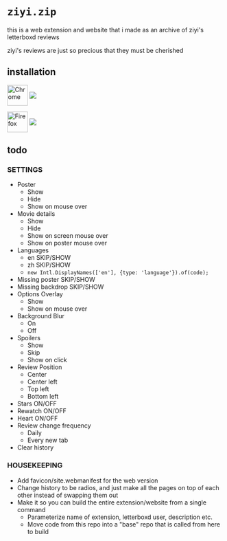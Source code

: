 # `ziyi.zip`

this is a web extension and website that i made as an archive of ziyi's letterboxd reviews

ziyi's reviews are just so precious that they must be cherished

## installation

[//]: # 'TODO update these links that say "TODOziyi-zip"'
[link-chrome]: https://chrome.google.com/webstore/detail/TODOziyi-zip/kgjlmncdpdpcmidkkalcdppigdocdnmf "Version published on Chrome Web Store"
[link-firefox]: https://addons.mozilla.org/en-US/firefox/addon/TODOziyi-zip/ "Version published on Mozilla Add-ons"

[<img src="https://raw.githubusercontent.com/alrra/browser-logos/90fdf03c/src/chrome/chrome.svg" width="48" alt="Chrome" valign="middle">][link-chrome]
[<img valign="middle" src="https://img.shields.io/chrome-web-store/v/kgjlmncdpdpcmidkkalcdppigdocdnmf.svg?label=%20">][link-chrome]

[<img src="https://raw.githubusercontent.com/alrra/browser-logos/90fdf03c/src/firefox/firefox.svg" width="48" alt="Firefox" valign="middle">][link-firefox]
[<img valign="middle" src="https://img.shields.io/amo/v/TODOziyi-zip.svg?label=%20">][link-firefox]

## todo

### SETTINGS

- Poster
  - Show
  - Hide
  - Show on mouse over
- Movie details
  - Show
  - Hide
  - Show on screen mouse over
  - Show on poster mouse over
- Languages
  - en SKIP/SHOW
  - zh SKIP/SHOW
  - `new Intl.DisplayNames(['en'], {type: 'language'}).of(code);`
- Missing poster SKIP/SHOW
- Missing backdrop SKIP/SHOW
- Options Overlay
  - Show
  - Show on mouse over
- Background Blur
  - On
  - Off
- Spoilers
  - Show
  - Skip
  - Show on click
- Review Position
  - Center
  - Center left
  - Top left
  - Bottom left
- Stars ON/OFF
- Rewatch ON/OFF
- Heart ON/OFF
- Review change frequency
  - Daily
  - Every new tab
- Clear history

### HOUSEKEEPING

- Add favicon/site.webmanifest for the web version
- Change history to be radios, and just make all the pages on top of each other instead of swapping them out
- Make it so you can build the entire extension/website from a single command
  - Parameterize name of extension, letterboxd user, description etc.
  - Move code from this repo into a "base" repo that is called from here to build

